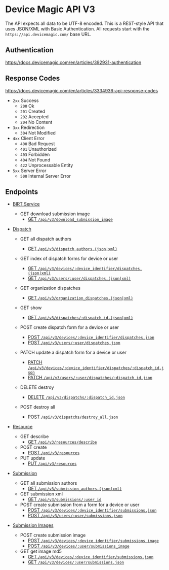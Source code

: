# Device Magic API V3

The API expects all data to be UTF-8 encoded.
This is a REST-style API that uses JSON/XML with Basic Authentication.
All requests start with the `https://api.devicemagic.com/` base URL.

## Authentication

https://docs.devicemagic.com/en/articles/392931-authentication

## Response Codes
https://docs.devicemagic.com/en/articles/3334936-api-response-codes

* `2xx` Success
  * `200` Ok
  * `201` Created
  * `202` Accepted
  * `204` No Content
* `3xx` Redirection
  * `304` Not Modified
* `4xx` Client Error  
  * `400` Bad Request
  * `401` Unauthorized
  * `403` Forbidden
  * `404` Not Found
  * `422` Unprocessable Entity
* `5xx` Server Error
  * `500` Internal Server Error

## Endpoints
  * [BIRT Service](./doc/api/v3/birt_service.md)
    * GET download submission image
      * [GET `/api/v3/download_submission_image`](./doc/api/v3/birt_service.md#get-download-submission-image)
  * [Dispatch](./doc/api/v3/dispatch.md)
    * GET all dispatch authors
      * [GET `/api/v3/dispatch_authors.(json|xml)`](./doc/api/v3/dispatch.md#jsonxml-get-all-dispatch-authors)
    * GET index of dispatch forms for device or user
      * [GET `/api/v3/devices/:device_identifier/dispatches.(json|xml)`](./doc/api/v3/dispatch.md#jsonxml-get-index-dispatch-forms-for-a-device)
      * [GET `/api/v3/users/:user/dispatches.(json|xml)`](./doc/api/v3/dispatch.md#jsonxml-get-index-dispatch-forms-for-a-user)
    * GET organization dispatches
      * [GET `/api/v3/organization_dispatches.(json|xml)`](./doc/api/v3/dispatch.md#jsonxml-get-organization-dispatches)
    * GET show
      * [GET `/api/v3/dispatches/:dispatch_id.(json|xml)`](./doc/api/v3/dispatch.md#jsonxml-get-show-dispatch)
    * POST create dispatch form for a device or user
      * [POST `/api/v3/devices/:device_identifier/dispatches.json`](./doc/api/v3/dispatch.md#json-post-create-dispatch-form-for-a-device)
      * [POST `/api/v3/users/:user/dispatches.json`](./doc/api/v3/dispatch.md#json-post-create-dispatch-form-for-a-user)
    * PATCH update a dispatch form for a device or user
      * [PATCH `/api/v3/devices/:device_identifier/dispatches/:dispatch_id.json`](./doc/api/v3/dispatch.md#json-patch-update-dispatch-form-for-a-device)
      * [PATCH `/api/v3/users/:user/dispatches/:dispatch_id.json`](./doc/api/v3/dispatch.md#json-patch-update-dispatch-form-for-a-user)



    * DELETE destroy
      * [DELETE `/api/v3/dispatchs/:dispatch_id.json`](./doc/api/v3/dispatch.md#json-delete-destroy-dispatch)
    * POST destroy all
      * [POST `/api/v3/dispatchs/destroy_all.json`](./doc/api/v3/dispatch.md#json-post-destroy_all)



  * [Resource](./doc/api/v3/resource.md)
    * GET describe
      * [GET `/api/v3/resources/describe`](./doc/api/v3/resource.md#jsonxml-get-describe-resource)
    * POST create
      * [POST `/api/v3/resources`](./doc/api/v3/resource.md#json-post-create-resource)
    * PUT update
      * [PUT `/api/v3/resources`](./doc/api/v3/resource.md#json-put-update-resource)
  * [Submission](./doc/api/v3/submission.md)
    * GET all submission authors
      * [GET `/api/v3/submission_authors.(json|xml)`](./doc/api/v3/submission.md#jsonxml-get-all-submission-authors)
    * GET submission xml
      * [GET `/api/v3/submissions/:user_id`](./doc/api/v3/submission.md#xml-get-submission-xml)
    * POST create submission from a form for a device or user
      * [POST `/api/v3/devices/:device_identifier/submissions.json`](./doc/api/v3/submission.md#json-post-create-submission-from-a-form-for-a-device)
      * [POST `/api/v3/users/:user/submissions.json`](./doc/api/v3/submission.md#json-post-create-submission-from-a-form-for-a-user)
  * [Submission Images](./doc/api/v3/submission_image.md)
    * POST create submission image  
      * [POST `/api/v3/devices/:device_identifier/submissions_image`](./doc/api/v3/submission_image.md#post-create-submission-image-for-a-device)
      * [POST `/api/v3/devices/:user/submissions_image`](./doc/api/v3/submission_image.md#post-create-submission-image-for-a-user)
    * GET get image md5  
      * [GET `/api/v3/devices/:device_identifier/submissions.json`](./doc/api/v3/submission_image.md#get-submission-image-md5-for-a-device)
      * [GET `/api/v3/devices/:user/submissions.json`](./doc/api/v3/submission_image.md#get-submission-image-md5-for-a-user)


